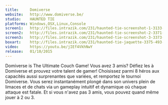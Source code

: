 ```yaml
---
title:     Domiverse
website:   http://www.domiverse.be/
studio:    HAUNTED TIE
platforms: Windows,OSX,Linux,Console
screen1:   http://files.intrazik.com/231/haunted-tie-screenshot-1-3133-493-20150426-225812.png
screen2:   http://files.intrazik.com/231/haunted-tie-screenshot-2-3371-493-20150426-225812.png
screen3:   http://files.intrazik.com/231/haunted-tie-screenshot-3-3373-493-20150426-225812.png
boxart:    http://files.intrazik.com/231/haunted-tie-jaquette-3375-493-20150426-225813.png
video:     https://youtu.be/jIEf4VkhNwY
release:   01/10/2015
---
```


Domiverse is The Ultimate Couch Game! Vous avez 3 amis? Défiez les à Domiverse et prouvez votre talent de gamer! Choisissez parmi 8 héros aux capacités aussi surprenantes que variées, et remportez le tournoi Domiverse. Vous serez instantanément plongé dans son univers plein de limaces et de chats via un gameplay intuitif et dynamique où chaque attaque est fatale. Et si vous n'avez pas 3 amis, vous pouvez quand même jouer à 2 ou 3.